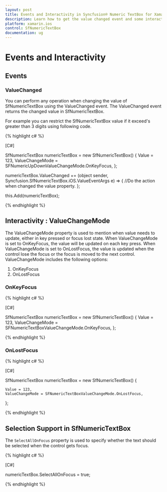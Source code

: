 ```yaml
---
layout: post
title: Events and Interactivity in Syncfusion® Numeric TextBox for Xamarin.iOS
description: Learn how to get the value changed event and some interactivity for SfNumericTextBox in Xamarin.iOS platform.
platform: xamarin.ios
control: SfNumericTextBox
documentation: ug
---
```

# Events and Interactivity

## Events

### ValueChanged 

You can perform any operation when changing the value of SfNumericTextBox using the ValueChanged event. The ValueChanged event returns the changed value in SfNumericTextBox.

For example you can restrict the SfNumericTextBox value if it exceed's greater than 3 digits using following code.

{% highlight c# %}

[C#]

SfNumericTextBox numericTextBox = new SfNumericTextBox()
{
    Value = 123,
	ValueChangeMode = SFNumericUpDownValueChangeMode.OnKeyFocus,
};


numericTextBox.ValueChanged += (object sender, Syncfusion.SfNumericTextBox.iOS.ValueEventArgs e) =>
{
    //Do the action when changed the value property.
};

this.Add(numericTextBox);

{% endhighlight %}

## Interactivity : ValueChangeMode

The ValueChangeMode property is used to mention when value needs to update, either in key pressed or focus lost state. When ValueChangeMode is set to OnKeyFocus, the value will be updated on each key press. When ValueChangeMode is set to OnLostFocus, the value is updated when the control lose the focus or the focus is moved to the next control. ValueChangeMode includes the following options:

1. OnKeyFocus
2. OnLostFocus

### OnKeyFocus

{% highlight c# %}

[C#]

SfNumericTextBox numericTextBox = new SfNumericTextBox()
{
    Value = 123,
	ValueChangeMode = SFNumericTextBoxValueChangeMode.OnKeyFocus,
};

{% endhighlight %}

### OnLostFocus

{% highlight c# %}

[C#]

SfNumericTextBox numericTextBox = new SfNumericTextBox()
{
	
    Value = 123,
	ValueChangeMode = SFNumericTextBoxValueChangeMode.OnLostFocus,
};

{% endhighlight %}

## Selection Support in SfNumericTextBox

The `SelectAllOnFocus` property is used to specify whether the text should be selected when the control gets focus.

{% highlight c# %}

[C#]

numericTextBox.SelectAllOnFocus = true;
 
{% endhighlight %}
